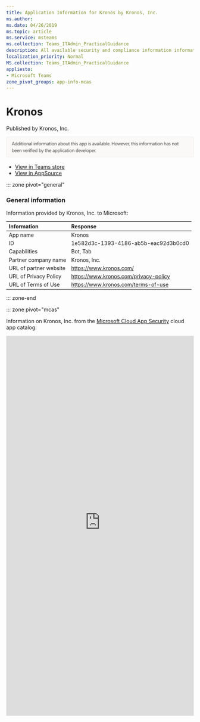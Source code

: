 ```yaml
---
title: Application Information for Kronos by Kronos, Inc.
ms.author: 
ms.date: 04/26/2019
ms.topic: article
ms.service: msteams
ms.collection: Teams_ITAdmin_PracticalGuidance
description: All available security and compliance information information for Kronos, its data handling policies, its Microsoft Cloud App Security app catalog information, and security/compliance information in the CSA STAR registry.
localization_priority: Normal
MS.collection: Teams_ITAdmin_PracticalGuidance
appliesto:
- Microsoft Teams
zone_pivot_groups: app-info-mcas
---
```

# Kronos

Published by Kronos, Inc.

<img alt="Non-attested image" src="./images/unattested.png" width="650"/>

* <a href="https://teams.microsoft.com/l/app/1e582d3c-1393-4186-ab5b-eac92d3b0cd0" target="_blank">View in Teams store</a>
* <a href="https://appsource.microsoft.com/en-us/product/office/WA104381629" target="_blank">View in AppSource</a>

::: zone pivot="general"

### General information

Information provided by Kronos, Inc. to Microsoft:

| **Information** | **Response** |
|:----------------|:-------------|
| App name | Kronos |
| ID | 1e582d3c-1393-4186-ab5b-eac92d3b0cd0 |
| Capabilities | Bot, Tab |
| Partner company name | Kronos, Inc. |
| URL of partner website | <https://www.kronos.com/> |
| URL of Privacy Policy | <https://www.kronos.com/privacy-policy> |
| URL of Terms of Use | <https://www.kronos.com/terms-of-use> |

::: zone-end


::: zone pivot="mcas"

Information on Kronos, Inc. from the [Microsoft Cloud App Security](https://www.microsoft.com/en-us/enterprise-mobility-security/cloud-app-security) cloud app catalog:

<iframe height='1020' title='Microsoft Cloud App Security Information' src='https://3ca685143b5b46b4b0e5266dadf2e97c.codepen.website/#/dashboard/17313' frameborder='no'  style='width: 100%;'>

<a href="https://3ca685143b5b46b4b0e5266dadf2e97c.codepen.website/#/dashboard/17313" target="_blank">View in a new tab</a>

::: zone-end

